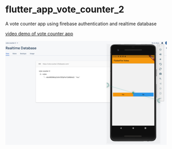 # flutter_app_vote_counter_2

A vote counter app using firebase authentication and realtime database


[video demo of vote counter app](https://storyxpress.co/video/khaw98sbtq3lpiydl)

![screenshot of vote counter app](https://github.com/thinklikeadesigner/flutter_app_vote_counter_2/blob/master/Screen%20Shot%202020-11-09%20at%2012.45.59%20PM.png)
